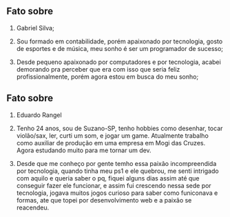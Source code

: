 

## Fato sobre <Gabriel Silva>

1. Gabriel Silva;

2. Sou formado em contabilidade, porém apaixonado por tecnologia, gosto de esportes e de música, meu sonho é ser um programador de sucesso;

3. Desde pequeno apaixonado por computadores e por tecnologia, acabei demorando pra perceber que era com isso que seria feliz profissionalmente, porém agora estou em busca do meu sonho;

## Fato sobre <Eduardo Rangel>
1. Eduardo Rangel

2. Tenho 24 anos, sou de Suzano-SP, tenho hobbies como desenhar, tocar violão/sax, ler, curti um som, e jogar um game.
Atualmente trabalho como auxiliar de produção em uma empresa em Mogi das Cruzes. Agora estudando muito para me tornar um dev.

3. Desde que me conheço por gente temho essa paixão incompreendida por tecnologia, quando tinha meu ps1 e ele quebrou, me senti intrigado com aquilo e queria saber o pq, fiquei alguns dias assim até que conseguir fazer ele funcionar, e assim fui crescendo nessa sede por tecnologia, jogava muitos jogos curioso para saber como funiconava e formas, ate que topei por desenvolvimento web e a paixão se reacendeu.

